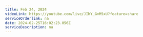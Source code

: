 ```yaml
---
title: Feb 24, 2024
videoLink: https://youtube.com/live/JIhY_GvM5xU?feature=share
serviceOrderlink: na
date: 2024-02-25T16:02:23.056Z
serviceDescription: n﻿a
---
```

